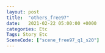 ```yaml
---
layout: post
title:  "others_free97"
date:   2021-02-22 05:00:00 +0000
categories: Etc
Tags: Story Etc
SceneCode: ["scene_free97_q1_s20"]
---
```

